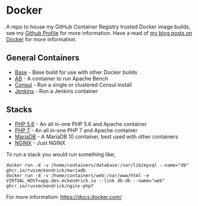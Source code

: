Docker
=============

A repo to house my GitHub Container Registry trusted Docker image builds, see my [Github Profile](https://github.com/russmckendrick/) for more information. Have a read of [my blog posts on Docker](https://www.mediaglasses.blog/tag/docker/) for more information.

## General Containers

- [Base](https://github.com/users/russmckendrick/packages/container/package/base/) - Base build for use with other Docker builds
- [AB](https://github.com/users/russmckendrick/packages/container/package/ab) - A container to run Apache Bench
- [Consul](https://github.com/users/russmckendrick/packages/container/package/consul) - Run a single or clustered Consul install
- [Jenkins](https://github.com/users/russmckendrick/packages/container/package/jenkins) - Run a Jenkins container

## Stacks

- [PHP 5.6](https://github.com/users/russmckendrick/packages/container/package/php5/) - An all in-one PHP 5.6 and Apache container
- [PHP 7](https://github.com/users/russmckendrick/packages/container/package/php7/) - An all in-one PHP 7 and Apache container
- [MariaDB](https://github.com/users/russmckendrick/packages/container/package/mariadb/) - A MariaDB 10 container, best used with other containers
- [NGINX](https://github.com/users/russmckendrick/packages/container/package/nginx/) - Just NGINX

To run a stack you would run something like;

```
docker run -d -v /home/containers/database:/var/lib/mysql --name="db" ghcr.io/russmckendrick/mariadb
docker run -d -v /home/containers/web:/var/www/html -e VIRTUAL_HOST=app.dev.mckendrick.io --link db:db --name="web" ghcr.io/russmckendrick/nginx-php7
```
For more information:
https://docs.docker.com/
